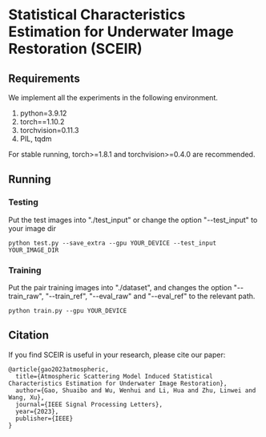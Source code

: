 # Statistical Characteristics Estimation for Underwater Image Restoration (SCEIR)


## Requirements
We implement all the experiments in the following environment.
1. python=3.9.12
2. torch==1.10.2
3. torchvision=0.11.3
4. PIL, tqdm


For stable running, torch>=1.8.1 and torchvision>=0.4.0 are recommended.

## Running

### Testing
Put the test images into "./test_input" or change the option "--test_input" to your image dir

```
python test.py --save_extra --gpu YOUR_DEVICE --test_input YOUR_IMAGE_DIR
```

### Training
Put the pair training images into "./dataset", and changes the option "--train_raw", "--train_ref", 
"--eval_raw" and "--eval_ref" to the relevant path.

```
python train.py --gpu YOUR_DEVICE
```

## Citation

If you find SCEIR is useful in your research, please cite our paper:
```
@article{gao2023atmospheric,
  title={Atmospheric Scattering Model Induced Statistical Characteristics Estimation for Underwater Image Restoration},
  author={Gao, Shuaibo and Wu, Wenhui and Li, Hua and Zhu, Linwei and Wang, Xu},
  journal={IEEE Signal Processing Letters},
  year={2023},
  publisher={IEEE}
}
```
